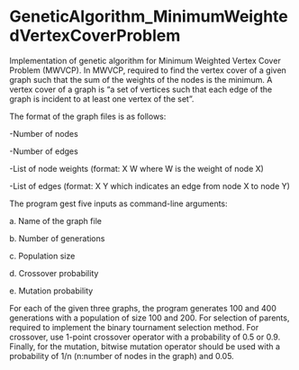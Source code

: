 # GeneticAlgorithm_MinimumWeightedVertexCoverProblem
	
Implementation of genetic algorithm for Minimum Weighted Vertex Cover Problem (MWVCP). In MWVCP, required to find the vertex cover of a given graph such that the sum of the weights of the nodes is the minimum. A vertex cover of a graph is “a set of vertices such that each edge of the graph is incident to at least one vertex of the set”. 

The format of the graph files is as follows: 

-Number of nodes 

-Number of edges 

-List of node weights (format: X W where W is the weight of node X) 

-List of edges (format: X Y which indicates an edge from node X to node Y) 

The program gest five inputs as command-line arguments:

a.	Name of the graph file 

b.	Number of generations 

c.	Population size 

d.	Crossover probability 

e.	Mutation probability 

For each of the given three graphs, the program generates 100 and 400 generations with a population of size 100 and 200. For selection of parents, required to implement the binary tournament selection method. For crossover, use 1-point crossover operator with a probability of 0.5 or 0.9. Finally, for the mutation, bitwise mutation operator should be used with a probability of 1/n (n:number of nodes in the graph) and 0.05. 

 
